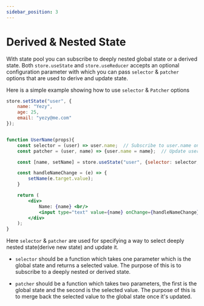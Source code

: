 ```yaml
---
sidebar_position: 3
---
```


# Derived & Nested State
With state pool you can subscribe to deeply nested global state or a derived state. Both `store.useState` and `store.useReducer` accepts an optional configuration parameter with which you can pass `selector` & `patcher` options that are used to derive and update state.

Here is a simple example showing how to use `selector` & `Patcher` options

```jsx
store.setState("user", {
    name: "Yezy",
    age: 25,
    email: "yezy@me.com"
});


function UserName(props){
    const selector = (user) => user.name;  // Subscribe to user.name only
    const patcher = (user, name) => {user.name = name};  // Update user.name

    const [name, setName] = store.useState("user", {selector: selector, patcher: patcher});

    const handleNameChange = (e) => {
        setName(e.target.value);
    }

    return (
        <div>
            Name: {name} <br/>
            <input type="text" value={name} onChange={handleNameChange}/>
        </div>
    );
}
```
Here `selector` & `patcher` are used for specifying a way to select deeply nested state(derive new state) and update it.

- `selector` should be a function which takes one parameter which is the global state and returns a selected value. The purpose of this is to subscribe to a deeply nested or derived state.

- `patcher` should be a function which takes two parameters, the first is the global state and the second is the selected value. The purpose of this is to merge back the selected value to the global state once it's updated.